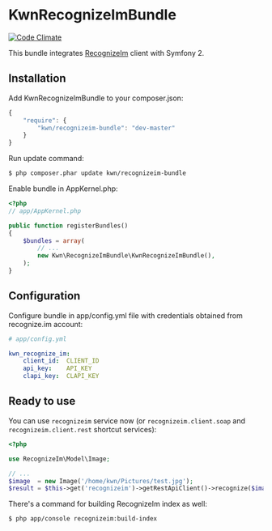 KwnRecognizeImBundle
====================
[![Code Climate](https://codeclimate.com/github/kwn/RecognizeImBundle/badges/gpa.svg)](https://codeclimate.com/github/kwn/RecognizeImBundle)

This bundle integrates [RecognizeIm](https://github.com/kwn/RecognizeIm) client with Symfony 2.

Installation
------------

Add KwnRecognizeImBundle to your composer.json:

```js
{
    "require": {
        "kwn/recognizeim-bundle": "dev-master"
    }
}
```

Run update command:

```bash
$ php composer.phar update kwn/recognizeim-bundle
```

Enable bundle in AppKernel.php:

```php
<?php
// app/AppKernel.php

public function registerBundles()
{
    $bundles = array(
        // ...
        new Kwn\RecognizeImBundle\KwnRecognizeImBundle(),
    );
}
```

Configuration
-------------

Configure bundle in app/config.yml file with credentials obtained from recognize.im account:

```yaml
# app/config.yml

kwn_recognize_im:
    client_id:  CLIENT_ID
    api_key:    API_KEY
    clapi_key:  CLAPI_KEY
```

Ready to use
------------

You can use ```recognizeim``` service now (or ```recognizeim.client.soap``` and ```recognizeim.client.rest``` shortcut services):

```php
<?php

use RecognizeIm\Model\Image;

// ...
$image  = new Image('/home/kwn/Pictures/test.jpg');
$result = $this->get('recognizeim')->getRestApiClient()->recognize($image, 'multi');
```

There's a command for building RecognizeIm index as well:

```bash
$ php app/console recognizeim:build-index
```
